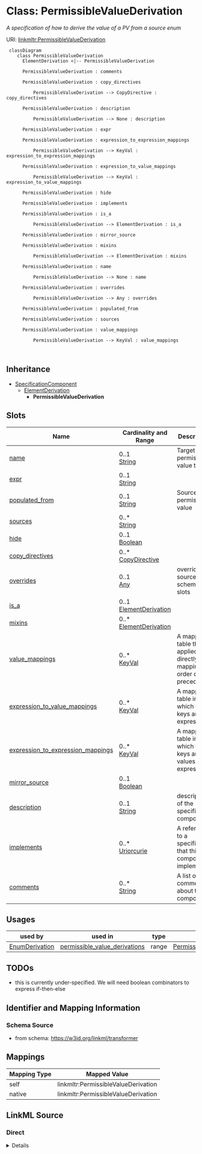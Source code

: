 

# Class: PermissibleValueDerivation


_A specification of how to derive the value of a PV from a source enum_





URI: [linkmltr:PermissibleValueDerivation](https://w3id.org/linkml/transformer/PermissibleValueDerivation)




```mermaid
 classDiagram
    class PermissibleValueDerivation
      ElementDerivation <|-- PermissibleValueDerivation
      
      PermissibleValueDerivation : comments
        
      PermissibleValueDerivation : copy_directives
        
          PermissibleValueDerivation --> CopyDirective : copy_directives
        
      PermissibleValueDerivation : description
        
          PermissibleValueDerivation --> None : description
        
      PermissibleValueDerivation : expr
        
      PermissibleValueDerivation : expression_to_expression_mappings
        
          PermissibleValueDerivation --> KeyVal : expression_to_expression_mappings
        
      PermissibleValueDerivation : expression_to_value_mappings
        
          PermissibleValueDerivation --> KeyVal : expression_to_value_mappings
        
      PermissibleValueDerivation : hide
        
      PermissibleValueDerivation : implements
        
      PermissibleValueDerivation : is_a
        
          PermissibleValueDerivation --> ElementDerivation : is_a
        
      PermissibleValueDerivation : mirror_source
        
      PermissibleValueDerivation : mixins
        
          PermissibleValueDerivation --> ElementDerivation : mixins
        
      PermissibleValueDerivation : name
        
          PermissibleValueDerivation --> None : name
        
      PermissibleValueDerivation : overrides
        
          PermissibleValueDerivation --> Any : overrides
        
      PermissibleValueDerivation : populated_from
        
      PermissibleValueDerivation : sources
        
      PermissibleValueDerivation : value_mappings
        
          PermissibleValueDerivation --> KeyVal : value_mappings
        
      
```





## Inheritance
* [SpecificationComponent](SpecificationComponent.md)
    * [ElementDerivation](ElementDerivation.md)
        * **PermissibleValueDerivation**



## Slots

| Name | Cardinality and Range | Description | Inheritance |
| ---  | --- | --- | --- |
| [name](name.md) | 0..1 <br/> [String](String.md) | Target permissible value text | direct |
| [expr](expr.md) | 0..1 <br/> [String](String.md) |  | direct |
| [populated_from](populated_from.md) | 0..1 <br/> [String](String.md) | Source permissible value | direct |
| [sources](sources.md) | 0..* <br/> [String](String.md) |  | direct |
| [hide](hide.md) | 0..1 <br/> [Boolean](Boolean.md) |  | direct |
| [copy_directives](copy_directives.md) | 0..* <br/> [CopyDirective](CopyDirective.md) |  | [ElementDerivation](ElementDerivation.md) |
| [overrides](overrides.md) | 0..1 <br/> [Any](Any.md) | overrides source schema slots | [ElementDerivation](ElementDerivation.md) |
| [is_a](is_a.md) | 0..1 <br/> [ElementDerivation](ElementDerivation.md) |  | [ElementDerivation](ElementDerivation.md) |
| [mixins](mixins.md) | 0..* <br/> [ElementDerivation](ElementDerivation.md) |  | [ElementDerivation](ElementDerivation.md) |
| [value_mappings](value_mappings.md) | 0..* <br/> [KeyVal](KeyVal.md) | A mapping table that is applied directly to mappings, in order of precedence | [ElementDerivation](ElementDerivation.md) |
| [expression_to_value_mappings](expression_to_value_mappings.md) | 0..* <br/> [KeyVal](KeyVal.md) | A mapping table in which the keys are expressions | [ElementDerivation](ElementDerivation.md) |
| [expression_to_expression_mappings](expression_to_expression_mappings.md) | 0..* <br/> [KeyVal](KeyVal.md) | A mapping table in which the keys and values are expressions | [ElementDerivation](ElementDerivation.md) |
| [mirror_source](mirror_source.md) | 0..1 <br/> [Boolean](Boolean.md) |  | [ElementDerivation](ElementDerivation.md) |
| [description](description.md) | 0..1 <br/> [String](String.md) | description of the specification component | [SpecificationComponent](SpecificationComponent.md) |
| [implements](implements.md) | 0..* <br/> [Uriorcurie](Uriorcurie.md) | A reference to a specification that this component implements | [SpecificationComponent](SpecificationComponent.md) |
| [comments](comments.md) | 0..* <br/> [String](String.md) | A list of comments about this component | [SpecificationComponent](SpecificationComponent.md) |





## Usages

| used by | used in | type | used |
| ---  | --- | --- | --- |
| [EnumDerivation](EnumDerivation.md) | [permissible_value_derivations](permissible_value_derivations.md) | range | [PermissibleValueDerivation](PermissibleValueDerivation.md) |






## TODOs

* this is currently under-specified. We will need boolean combinators to express if-then-else

## Identifier and Mapping Information







### Schema Source


* from schema: https://w3id.org/linkml/transformer





## Mappings

| Mapping Type | Mapped Value |
| ---  | ---  |
| self | linkmltr:PermissibleValueDerivation |
| native | linkmltr:PermissibleValueDerivation |





## LinkML Source

<!-- TODO: investigate https://stackoverflow.com/questions/37606292/how-to-create-tabbed-code-blocks-in-mkdocs-or-sphinx -->

### Direct

<details>
```yaml
name: PermissibleValueDerivation
description: A specification of how to derive the value of a PV from a source enum
todos:
- this is currently under-specified. We will need boolean combinators to express if-then-else
from_schema: https://w3id.org/linkml/transformer
is_a: ElementDerivation
attributes:
  name:
    name: name
    description: Target permissible value text
    from_schema: https://w3id.org/linkml/transformer
    key: true
    domain_of:
    - ElementDerivation
    - SlotDerivation
    - EnumDerivation
    - PermissibleValueDerivation
    required: true
  expr:
    name: expr
    from_schema: https://w3id.org/linkml/transformer
    domain_of:
    - SlotDerivation
    - EnumDerivation
    - PermissibleValueDerivation
    range: string
  populated_from:
    name: populated_from
    description: Source permissible value
    from_schema: https://w3id.org/linkml/transformer
    domain_of:
    - ClassDerivation
    - SlotDerivation
    - EnumDerivation
    - PermissibleValueDerivation
    range: string
  sources:
    name: sources
    from_schema: https://w3id.org/linkml/transformer
    multivalued: true
    domain_of:
    - ClassDerivation
    - SlotDerivation
    - EnumDerivation
    - PermissibleValueDerivation
    range: string
  hide:
    name: hide
    from_schema: https://w3id.org/linkml/transformer
    domain_of:
    - SlotDerivation
    - EnumDerivation
    - PermissibleValueDerivation
    range: boolean

```
</details>

### Induced

<details>
```yaml
name: PermissibleValueDerivation
description: A specification of how to derive the value of a PV from a source enum
todos:
- this is currently under-specified. We will need boolean combinators to express if-then-else
from_schema: https://w3id.org/linkml/transformer
is_a: ElementDerivation
attributes:
  name:
    name: name
    description: Target permissible value text
    from_schema: https://w3id.org/linkml/transformer
    key: true
    alias: name
    owner: PermissibleValueDerivation
    domain_of:
    - ElementDerivation
    - SlotDerivation
    - EnumDerivation
    - PermissibleValueDerivation
    required: true
  expr:
    name: expr
    from_schema: https://w3id.org/linkml/transformer
    alias: expr
    owner: PermissibleValueDerivation
    domain_of:
    - SlotDerivation
    - EnumDerivation
    - PermissibleValueDerivation
    range: string
  populated_from:
    name: populated_from
    description: Source permissible value
    from_schema: https://w3id.org/linkml/transformer
    alias: populated_from
    owner: PermissibleValueDerivation
    domain_of:
    - ClassDerivation
    - SlotDerivation
    - EnumDerivation
    - PermissibleValueDerivation
    range: string
  sources:
    name: sources
    from_schema: https://w3id.org/linkml/transformer
    multivalued: true
    alias: sources
    owner: PermissibleValueDerivation
    domain_of:
    - ClassDerivation
    - SlotDerivation
    - EnumDerivation
    - PermissibleValueDerivation
    range: string
  hide:
    name: hide
    from_schema: https://w3id.org/linkml/transformer
    alias: hide
    owner: PermissibleValueDerivation
    domain_of:
    - SlotDerivation
    - EnumDerivation
    - PermissibleValueDerivation
    range: boolean
  copy_directives:
    name: copy_directives
    from_schema: https://w3id.org/linkml/transformer
    rank: 1000
    multivalued: true
    alias: copy_directives
    owner: PermissibleValueDerivation
    domain_of:
    - ElementDerivation
    range: CopyDirective
    inlined: true
  overrides:
    name: overrides
    description: overrides source schema slots
    from_schema: https://w3id.org/linkml/transformer
    rank: 1000
    alias: overrides
    owner: PermissibleValueDerivation
    domain_of:
    - ElementDerivation
    range: Any
  is_a:
    name: is_a
    from_schema: https://w3id.org/linkml/transformer
    rank: 1000
    slot_uri: linkml:is_a
    alias: is_a
    owner: PermissibleValueDerivation
    domain_of:
    - ElementDerivation
    range: ElementDerivation
  mixins:
    name: mixins
    from_schema: https://w3id.org/linkml/transformer
    rank: 1000
    slot_uri: linkml:mixins
    multivalued: true
    alias: mixins
    owner: PermissibleValueDerivation
    domain_of:
    - ElementDerivation
    range: ElementDerivation
    inlined: false
  value_mappings:
    name: value_mappings
    description: A mapping table that is applied directly to mappings, in order of
      precedence
    from_schema: https://w3id.org/linkml/transformer
    rank: 1000
    multivalued: true
    alias: value_mappings
    owner: PermissibleValueDerivation
    domain_of:
    - ElementDerivation
    range: KeyVal
    inlined: true
  expression_to_value_mappings:
    name: expression_to_value_mappings
    description: A mapping table in which the keys are expressions
    from_schema: https://w3id.org/linkml/transformer
    rank: 1000
    multivalued: true
    alias: expression_to_value_mappings
    owner: PermissibleValueDerivation
    domain_of:
    - ElementDerivation
    range: KeyVal
    inlined: true
  expression_to_expression_mappings:
    name: expression_to_expression_mappings
    description: A mapping table in which the keys and values are expressions
    from_schema: https://w3id.org/linkml/transformer
    rank: 1000
    multivalued: true
    alias: expression_to_expression_mappings
    owner: PermissibleValueDerivation
    domain_of:
    - ElementDerivation
    range: KeyVal
    inlined: true
  mirror_source:
    name: mirror_source
    from_schema: https://w3id.org/linkml/transformer
    rank: 1000
    alias: mirror_source
    owner: PermissibleValueDerivation
    domain_of:
    - ElementDerivation
    range: boolean
  description:
    name: description
    description: description of the specification component
    from_schema: https://w3id.org/linkml/transformer
    rank: 1000
    slot_uri: dcterms:description
    alias: description
    owner: PermissibleValueDerivation
    domain_of:
    - SpecificationComponent
    range: string
  implements:
    name: implements
    description: A reference to a specification that this component implements.
    from_schema: https://w3id.org/linkml/transformer
    rank: 1000
    multivalued: true
    alias: implements
    owner: PermissibleValueDerivation
    domain_of:
    - SpecificationComponent
    range: uriorcurie
  comments:
    name: comments
    description: A list of comments about this component. Comments are free text,
      and may be used to provide additional information about the component, including
      instructions for its use.
    from_schema: https://w3id.org/linkml/transformer
    rank: 1000
    slot_uri: rdfs:comment
    multivalued: true
    alias: comments
    owner: PermissibleValueDerivation
    domain_of:
    - SpecificationComponent
    range: string

```
</details>